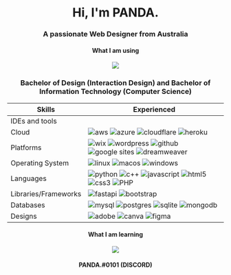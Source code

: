 <h1 align="center">Hi, I'm PANDA.</h1>

<h3 align="center">A passionate Web Designer from Australia</h3>

<h4 align="center">What I am using</h4>
<p align="center">
  <a href="https://github.com/Pandakd">
    <img src="https://skillicons.dev/icons?i=ae,au,ps,ai,dotnet,firebase,js,py,webflow,xd,discord,github,mongodb,raspberrypi,visualstudio,vscode" />
  </a>
</p>
<h3 align="center">Bachelor of Design (Interaction Design) and Bachelor of Information Technology (Computer Science)</h3>
<table align="center">
    <thead>
        <th>
            Skills
        </th>
        <th>
            Experienced
        </th>
    </thead>
    <tbody>
        <tr>
            <td>
                IDEs and tools
            </td>
            <td>
                <img src="https://img.shields.io/badge/Visual%20Studio%20Code-0078d7.svg?style=for-the-badge&logo=visual-studio-code&logoColor=white" alt="">
            </td>
        </tr>
        <tr>
            <td>
                Cloud
            </td>
            <td>
                <img src="https://img.shields.io/badge/AWS-%23FF9900.svg?style=for-the-badge&logo=amazon-aws&logoColor=white" alt="aws">
                <img src="https://img.shields.io/badge/azure-%230072C6.svg?style=for-the-badge&logo=microsoftazure&logoColor=white" alt="azure">
                <img src="https://img.shields.io/badge/Cloudflare-F38020?style=for-the-badge&logo=Cloudflare&logoColor=white" alt="cloudflare">
                <img src="https://img.shields.io/badge/heroku-%23430098.svg?style=for-the-badge&logo=heroku&logoColor=white" alt="heroku">
            </td>
        </tr>
        <tr>
            <td>
                Platforms
            </td>
            <td>
                <img src="https://img.shields.io/badge/wix-000?style=for-the-badge&logo=wix&logoColor=white" alt="wix">
                <img src="https://img.shields.io/badge/WordPress-%23117AC9.svg?style=for-the-badge&logo=WordPress&logoColor=white" alt="wordpress">
                <img src="https://img.shields.io/badge/github-%23121011.svg?style=for-the-badge&logo=github&logoColor=white" alt="github">
                <img src="https://img.shields.io/badge/google-4285F4?style=for-the-badge&logo=google&logoColor=white" alt="google sites">
                <img src="https://img.shields.io/badge/Adobe%20Dreamweaver-FF61F6.svg?style=for-the-badge&logo=Adobe%20Dreamweaver&logoColor=white" alt="dreamweaver">
            </td>
        </tr>
        <tr>
            <td>
                Operating System
            </td>
            <td>
                <img src="https://img.shields.io/badge/Linux-FCC624?style=for-the-badge&logo=linux&logoColor=black" alt="linux">
                <img src="https://img.shields.io/badge/mac%20os-000000?style=for-the-badge&logo=macos&logoColor=F0F0F0" alt="macos">
                <img src="https://img.shields.io/badge/Windows-0078D6?style=for-the-badge&logo=windows&logoColor=white" alt="windows">
            </td>
        </tr>
        <tr>
            <td>
                Languages
            </td>
            <td>
                <img src="https://img.shields.io/badge/python-3670A0?style=for-the-badge&logo=python&logoColor=ffdd54" alt="python">
                <img src="https://img.shields.io/badge/c++-%2300599C.svg?style=for-the-badge&logo=c%2B%2B&logoColor=white" alt="c++">
                <img src="https://img.shields.io/badge/javascript-%23323330.svg?style=for-the-badge&logo=javascript&logoColor=%23F7DF1E" alt="javascript">
                <img src="https://img.shields.io/badge/html5-%23E34F26.svg?style=for-the-badge&logo=html5&logoColor=white" alt="html5">
                <img src="https://img.shields.io/badge/css3-%231572B6.svg?style=for-the-badge&logo=css3&logoColor=white" alt="css3">
                <img src="https://img.shields.io/badge/php-%23777BB4.svg?style=for-the-badge&logo=php&logoColor=white" alt="PHP">
            </td>
        </tr>
        <tr>
            <td>
                Libraries/Frameworks
            </td>
            <td>
                <img src="https://img.shields.io/badge/FastAPI-005571?style=for-the-badge&logo=fastapi" alt="fastapi"/>
                <img src="https://img.shields.io/badge/bootstrap-%23563D7C.svg?style=for-the-badge&logo=bootstrap&logoColor=white" alt="bootstrap">
            </td>
        </tr>
        <tr>
            <td>
                Databases
            </td>
            <td>
                <img src="https://img.shields.io/badge/mysql-%2300f.svg?style=for-the-badge&logo=mysql&logoColor=white" alt="mysql">
                <img src="https://img.shields.io/badge/postgres-%23316192.svg?style=for-the-badge&logo=postgresql&logoColor=whitee" alt="postgres">
                <img src="https://img.shields.io/badge/sqlite-%2307405e.svg?style=for-the-badge&logo=sqlite&logoColor=white" alt="sqlite">
                <img src="https://img.shields.io/badge/MongoDB-%234ea94b.svg?style=for-the-badge&logo=mongodb&logoColor=white" alt="mongodb">
            </td>
        </tr>
        <tr>
            <td>
                Designs
            </td>
            <td>
                <img src="https://img.shields.io/badge/adobe-%23FF0000.svg?style=for-the-badge&logo=adobe&logoColor=white" alt="adobe">
                <img src="https://img.shields.io/badge/Canva-%2300C4CC.svg?style=for-the-badge&logo=Canva&logoColor=white" alt="canva">
                <img src="https://img.shields.io/badge/figma-%23F24E1E.svg?style=for-the-badge&logo=figma&logoColor=white" alt="figma">
            </td>
        </tr>
    </tbody>
</table>

<h4 align="center">What I am learning</h4>
<p align="center">
  <a href="https://github.com/Pandakd">
    <img src="https://skillicons.dev/icons?i=bash,cs,raspberrypi,css,dotnet,java,js,swift,raspberrypi,py,regex" />
  </a>
</p>
<h4 align="center">PANDA.#0101 (DISCORD)</h4>
</div>
